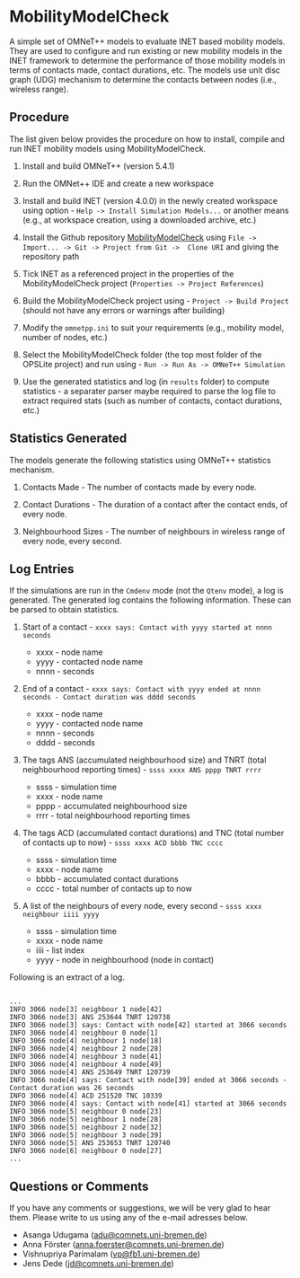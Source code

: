 # MobilityModelCheck

A simple set of OMNeT++ models to evaluate INET based mobility models. They are used to configure and run existing or new mobility models in the INET framework to determine the performance of those mobility models in terms of contacts made, contact durations, etc. The models use unit disc graph (UDG) mechanism to determine the contacts between nodes (i.e., wireless range).


## Procedure
The list given below provides the procedure on how to install, compile and run INET mobility models using MobilityModelCheck.


1. Install and build OMNeT++ (version 5.4.1)

2. Run the OMNet++ IDE and create a new workspace

3. Install and build INET (version 4.0.0) in the newly created workspace using option - `Help -> Install Simulation Models...` or another means (e.g., at workspace creation, using a downloaded archive, etc.)

4. Install the Github repository [MobilityModelCheck](https://github.com/ComNets-Bremen/MobilityModelCheck.git) using `File -> Import... -> Git -> Project from Git ->  Clone URI` and giving the repository path

5. Tick INET as a referenced project in the properties of the MobilityModelCheck project (`Properties -> Project References`)

5. Build the MobilityModelCheck project using - `Project -> Build Project` (should not have any errors or warnings after building)

6. Modify the `omnetpp.ini` to suit your requirements (e.g., mobility model, number of nodes, etc.)

7. Select the MobilityModelCheck folder (the top most folder of the OPSLite project) and run using - `Run -> Run As -> OMNeT++ Simulation`

8. Use the generated statistics and log (in `results` folder) to compute statistics - a separater parser maybe required to parse the log file to extract required stats (such as number of contacts, contact durations, etc.)



## Statistics Generated

The models generate the following statistics using OMNeT++ statistics mechanism.

1. Contacts Made - The number of contacts made  by every node.

2. Contact Durations - The duration of a contact after the contact ends, of every node.  

3. Neighbourhood Sizes - The number of neighbours in wireless range of every node, every second.



## Log Entries

If the simulations are run in the `Cmdenv` mode (not the `Qtenv` mode), a log is generated. The generated log contains the following information. These can be parsed to obtain statistics.

1. Start of a contact - `xxxx says: Contact with yyyy started at nnnn seconds`
   - xxxx - node name
   - yyyy - contacted node name
   - nnnn - seconds

2. End of a contact - `xxxx says: Contact with yyyy ended at nnnn seconds - Contact duration was dddd seconds`
   - xxxx - node name
   - yyyy - contacted node name
   - nnnn - seconds
   - dddd - seconds

3. The tags ANS (accumulated neighbourhood size) and TNRT (total neighbourhood reporting times) - `ssss xxxx ANS pppp TNRT rrrr`
   - ssss - simulation time
   - xxxx - node name
   - pppp - accumulated neighbourhood size
   - rrrr - total neighbourhood reporting times

4. The tags ACD (accumulated contact durations) and TNC (total number of contacts up to now) - `ssss xxxx ACD bbbb TNC cccc`
   - ssss - simulation time
   - xxxx - node name
   - bbbb - accumulated contact durations
   - cccc - total number of contacts up to now

5. A list of the neighbours of every node, every second - `ssss xxxx neighbour iiii yyyy`
   - ssss - simulation time
   - xxxx - node name
   - iiii - list index
   - yyyy - node in neighbourhood (node in contact)

Following is an extract of a log.


```

...
INFO 3066 node[3] neighbour 1 node[42]
INFO 3066 node[3] ANS 253644 TNRT 120738
INFO 3066 node[3] says: Contact with node[42] started at 3066 seconds 
INFO 3066 node[4] neighbour 0 node[1]
INFO 3066 node[4] neighbour 1 node[18]
INFO 3066 node[4] neighbour 2 node[28]
INFO 3066 node[4] neighbour 3 node[41]
INFO 3066 node[4] neighbour 4 node[49]
INFO 3066 node[4] ANS 253649 TNRT 120739
INFO 3066 node[4] says: Contact with node[39] ended at 3066 seconds - Contact duration was 26 seconds 
INFO 3066 node[4] ACD 251520 TNC 10339
INFO 3066 node[4] says: Contact with node[41] started at 3066 seconds 
INFO 3066 node[5] neighbour 0 node[23]
INFO 3066 node[5] neighbour 1 node[28]
INFO 3066 node[5] neighbour 2 node[32]
INFO 3066 node[5] neighbour 3 node[39]
INFO 3066 node[5] ANS 253653 TNRT 120740
INFO 3066 node[6] neighbour 0 node[27]
...

```


## Questions or Comments

If you have any comments or suggestions, we will be very glad to hear them. Please write to us using any of the e-mail adresses below.

  - Asanga Udugama (adu@comnets.uni-bremen.de)
  - Anna Förster (anna.foerster@comnets.uni-bremen.de)
  - Vishnupriya Parimalam (vp@fb1.uni-bremen.de)
  - Jens Dede (jd@comnets.uni-bremen.de)

